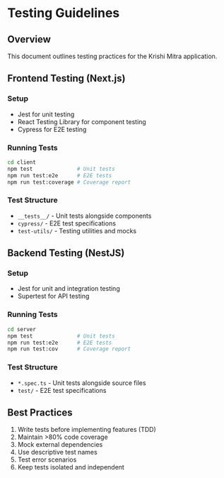 # Testing Guidelines

## Overview

This document outlines testing practices for the Krishi Mitra application.

## Frontend Testing (Next.js)

### Setup
- Jest for unit testing
- React Testing Library for component testing
- Cypress for E2E testing

### Running Tests
```bash
cd client
npm test              # Unit tests
npm run test:e2e      # E2E tests
npm run test:coverage # Coverage report
```

### Test Structure
- `__tests__/` - Unit tests alongside components
- `cypress/` - E2E test specifications
- `test-utils/` - Testing utilities and mocks

## Backend Testing (NestJS)

### Setup
- Jest for unit and integration testing
- Supertest for API testing

### Running Tests
```bash
cd server
npm test              # Unit tests
npm run test:e2e      # E2E tests
npm run test:cov      # Coverage report
```

### Test Structure
- `*.spec.ts` - Unit tests alongside source files
- `test/` - E2E test specifications

## Best Practices

1. Write tests before implementing features (TDD)
2. Maintain >80% code coverage
3. Mock external dependencies
4. Use descriptive test names
5. Test error scenarios
6. Keep tests isolated and independent